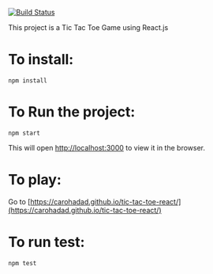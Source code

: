 [![Build Status](https://travis-ci.org/carohadad/tic-tac-toe-react.svg?branch=master)](https://travis-ci.org/carohadad/tic-tac-toe-react)

This project is a Tic Tac Toe Game using React.js


# To install:
 `npm install`

# To Run the project:
 `npm start`

This will open [http://localhost:3000](http://localhost:3000) to view it in the browser.



# To play:

Go to [https://carohadad.github.io/tic-tac-toe-react/](https://carohadad.github.io/tic-tac-toe-react/)

# To run test:
 `npm test`
